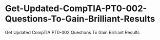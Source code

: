 # Get-Updated-CompTIA-PT0-002-Questions-To-Gain-Brilliant-Results
Get Updated CompTIA PT0-002 Questions To Gain Brilliant Results
